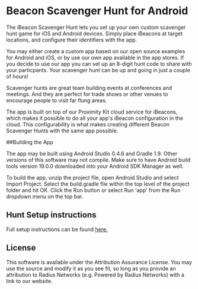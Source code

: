 Beacon Scavenger Hunt for Android
=============================

The iBeacon Scavenger Hunt lets you set up your own custom scavenger hunt game for iOS and Android devices. Simply place iBeacons at target locations, and configure their identifiers with the app.

You may either create a custom app based on our open source examples for Android and iOS, or by use our own app available in the app stores. If you decide to use our app you can set up an 8-digit hunt code to share with your particpants. Your scavenger hunt can be up and going in just a couple of hours!

Scavenger hunts are great team building events at conferences and meetings. And they are perfect for trade shows or other venues to encourage people to visit far flung areas.

The app is built on top of our Proximity Kit cloud service for iBeacons, which makes it possible to do all your app's iBeacon configuration in the cloud. This configurability is what makes creating different Beacon Scavenger Hunts with the same app possible.

##Building the App

The app may be built using Android Studio 0.4.6 and Gradle 1.9. Other versions of this software may not compile. Make sure to have Android build tools version 19.0.0 downloaded into your Android SDK Manager as well. 

To build the app, unzip the project file, open Android Studio and select Import Project. Select the build.gradle file within the top level of the project folder and hit OK. Click the Run button or select Run 'app' from the Run dropdown menu on the top bar.

## Hunt Setup instructions

Full setup instructions can be found [here.](http://developer.radiusnetworks.com/scavenger_hunt/instructions.html)

## License

This software is available under the Attribution Assurance License.  You may use the source and modify it as you see fit, so long as you provide 
an attribution to Radius Networks (e.g. Powered by Radius Networks) with a link to our website. 


